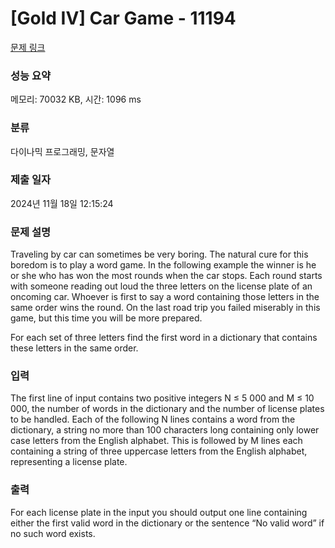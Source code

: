 # [Gold IV] Car Game - 11194 

[문제 링크](https://www.acmicpc.net/problem/11194) 

### 성능 요약

메모리: 70032 KB, 시간: 1096 ms

### 분류

다이나믹 프로그래밍, 문자열

### 제출 일자

2024년 11월 18일 12:15:24

### 문제 설명

<p>Traveling by car can sometimes be very boring. The natural cure for this boredom is to play a word game. In the following example the winner is he or she who has won the most rounds when the car stops. Each round starts with someone reading out loud the three letters on the license plate of an oncoming car. Whoever is first to say a word containing those letters in the same order wins the round. On the last road trip you failed miserably in this game, but this time you will be more prepared.</p>

<p>For each set of three letters find the first word in a dictionary that contains these letters in the same order.</p>

### 입력 

 <p>The first line of input contains two positive integers N ≤ 5 000 and M ≤ 10 000, the number of words in the dictionary and the number of license plates to be handled. Each of the following N lines contains a word from the dictionary, a string no more than 100 characters long containing only lower case letters from the English alphabet. This is followed by M lines each containing a string of three uppercase letters from the English alphabet, representing a license plate.</p>

### 출력 

 <p>For each license plate in the input you should output one line containing either the first valid word in the dictionary or the sentence “No valid word” if no such word exists.</p>

